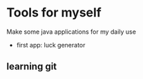 # Tools for myself
Make some java applications for my daily use
- first app: luck generator 

## learning git

